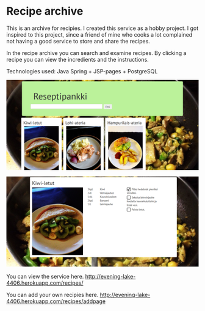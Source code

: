 
# Recipe archive

This is an archive for recipies. I created this service as a hobby project.
I got inspired to this project, since a friend of mine who cooks a lot complained not having a good service to store and share the recipes.

In the recipe archive you can search and examine recipes.
By clicking a recipe you can view the incredients and the instructions.

Technologies used: Java Spring + JSP-pages + PostgreSQL

![screenshot](https://github.com/liiza/food/blob/master/screenshots/recipes2.png)

![screenshot2](https://github.com/liiza/food/blob/master/screenshots/recipes.png)

You can view the service here.
http://evening-lake-4406.herokuapp.com/recipes/

You can add your own recipies here.
http://evening-lake-4406.herokuapp.com/recipes/addpage

